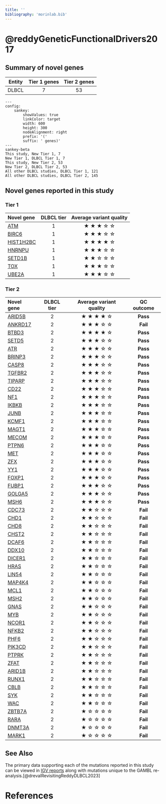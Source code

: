 ```yaml
---
title: ''
bibliography: 'morinlab.bib'
---
```


# @reddyGeneticFunctionalDrivers2017
## Summary of novel genes

|Entity| Tier 1 genes| Tier 2 genes|
|:-:|:-:|:-:|
|DLBCL|7|53|
```mermaid
---
config:
    sankey:
        showValues: true
        linkColor: target
        width: 600
        height: 300
        nodeAlignment: right
        prefix: '('
        suffix: ' genes)'
---
sankey-beta
This study, New Tier 1, 7
New Tier 1, DLBCL Tier 1, 7
This study, New Tier 2, 53
New Tier 2, DLBCL Tier 2, 53
All other DLBCL studies, DLBCL Tier 1, 121
All other DLBCL studies, DLBCL Tier 2, 145
```

## Novel genes reported in this study

### Tier 1

|Novel gene|DLBCL tier|Average variant quality|
|:-|:-:|:-:|
|[ATM](../ATM)|1 |&starf; &starf; &starf; &star; &star;|
|[BIRC6](../BIRC6)|1 |&starf; &starf; &starf; &star; &star;|
|[HIST1H2BC](../HIST1H2BC)|1 |&starf; &starf; &starf; &starf; &star;|
|[HNRNPU](../HNRNPU)|1 |&starf; &starf; &starf; &star; &star;|
|[SETD1B](../SETD1B)|1 |&starf; &starf; &star; &star; &star;|
|[TOX](../TOX)|1 |&starf; &starf; &starf; &star; &star;|
|[UBE2A](../UBE2A)|1 |&starf; &starf; &starf; &star; &star;|

### Tier 2

|Novel gene|DLBCL tier|Average variant quality|QC outcome|
|:-|:-:|:-:|:-:|
|[ARID5B](../ARID5B)|2 |&starf; &starf; &starf; &starf; &star;|**Pass**|
|[ANKRD17](../ANKRD17)|2 |&starf; &starf; &starf; &star; &star;|**Fail**|
|[BTBD3](../BTBD3)|2 |&starf; &starf; &starf; &starf; &star;|**Pass**|
|[SETD5](../SETD5)|2 |&starf; &starf; &starf; &star; &star;|**Pass**|
|[ATR](../ATR)|2 |&starf; &starf; &starf; &star; &star;|**Pass**|
|[BRINP3](../BRINP3)|2 |&starf; &starf; &starf; &star; &star;|**Pass**|
|[CASP8](../CASP8)|2 |&starf; &starf; &starf; &star; &star;|**Pass**|
|[TGFBR2](../TGFBR2)|2 |&starf; &starf; &starf; &star; &star;|**Pass**|
|[TIPARP](../TIPARP)|2 |&starf; &starf; &starf; &star; &star;|**Pass**|
|[CD22](../CD22)|2 |&starf; &starf; &starf; &star; &star;|**Pass**|
|[NF1](../NF1)|2 |&starf; &starf; &starf; &star; &star;|**Pass**|
|[IKBKB](../IKBKB)|2 |&starf; &starf; &starf; &star; &star;|**Pass**|
|[JUNB](../JUNB)|2 |&starf; &starf; &starf; &star; &star;|**Pass**|
|[KCMF1](../KCMF1)|2 |&starf; &starf; &starf; &star; &star;|**Pass**|
|[MAGT1](../MAGT1)|2 |&starf; &starf; &starf; &star; &star;|**Pass**|
|[MECOM](../MECOM)|2 |&starf; &starf; &starf; &star; &star;|**Pass**|
|[PTPN6](../PTPN6)|2 |&starf; &starf; &starf; &star; &star;|**Pass**|
|[MET](../MET)|2 |&starf; &starf; &starf; &star; &star;|**Pass**|
|[ZFX](../ZFX)|2 |&starf; &starf; &starf; &star; &star;|**Pass**|
|[YY1](../YY1)|2 |&starf; &starf; &starf; &star; &star;|**Pass**|
|[FOXP1](../FOXP1)|2 |&starf; &starf; &starf; &star; &star;|**Pass**|
|[FUBP1](../FUBP1)|2 |&starf; &starf; &starf; &star; &star;|**Pass**|
|[GOLGA5](../GOLGA5)|2 |&starf; &starf; &starf; &star; &star;|**Pass**|
|[MSH6](../MSH6)|2 |&starf; &starf; &starf; &star; &star;|**Pass**|
|[CDC73](../CDC73)|2 |&starf; &starf; &star; &star; &star;|**Fail**|
|[CHD1](../CHD1)|2 |&starf; &starf; &star; &star; &star;|**Fail**|
|[CHD8](../CHD8)|2 |&starf; &starf; &star; &star; &star;|**Fail**|
|[CHST2](../CHST2)|2 |&starf; &starf; &star; &star; &star;|**Fail**|
|[DCAF6](../DCAF6)|2 |&starf; &starf; &star; &star; &star;|**Fail**|
|[DDX10](../DDX10)|2 |&starf; &starf; &star; &star; &star;|**Fail**|
|[DICER1](../DICER1)|2 |&starf; &starf; &star; &star; &star;|**Fail**|
|[HRAS](../HRAS)|2 |&starf; &starf; &star; &star; &star;|**Fail**|
|[LIN54](../LIN54)|2 |&starf; &starf; &star; &star; &star;|**Fail**|
|[MAP4K4](../MAP4K4)|2 |&starf; &starf; &star; &star; &star;|**Fail**|
|[MCL1](../MCL1)|2 |&starf; &starf; &star; &star; &star;|**Fail**|
|[MSH2](../MSH2)|2 |&starf; &starf; &star; &star; &star;|**Fail**|
|[GNAS](../GNAS)|2 |&starf; &starf; &star; &star; &star;|**Fail**|
|[MYB](../MYB)|2 |&starf; &starf; &star; &star; &star;|**Fail**|
|[NCOR1](../NCOR1)|2 |&starf; &starf; &star; &star; &star;|**Fail**|
|[NFKB2](../NFKB2)|2 |&starf; &starf; &star; &star; &star;|**Fail**|
|[PHF6](../PHF6)|2 |&starf; &starf; &star; &star; &star;|**Fail**|
|[PIK3CD](../PIK3CD)|2 |&starf; &starf; &star; &star; &star;|**Fail**|
|[PTPRK](../PTPRK)|2 |&starf; &starf; &star; &star; &star;|**Fail**|
|[ZFAT](../ZFAT)|2 |&starf; &starf; &star; &star; &star;|**Fail**|
|[ARID1B](../ARID1B)|2 |&starf; &starf; &star; &star; &star;|**Fail**|
|[RUNX1](../RUNX1)|2 |&starf; &starf; &star; &star; &star;|**Fail**|
|[CBLB](../CBLB)|2 |&starf; &starf; &star; &star; &star;|**Fail**|
|[SYK](../SYK)|2 |&starf; &starf; &star; &star; &star;|**Fail**|
|[WAC](../WAC)|2 |&starf; &starf; &star; &star; &star;|**Fail**|
|[ZBTB7A](../ZBTB7A)|2 |&starf; &star; &star; &star; &star;|**Fail**|
|[RARA](../RARA)|2 |&starf; &star; &star; &star; &star;|**Fail**|
|[DNMT3A](../DNMT3A)|2 |&starf; &star; &star; &star; &star;|**Fail**|
|[MARK1](../MARK1)|2 |&starf; &star; &star; &star; &star;|**Fail**|

## See Also

The primary data supporting each of the mutations reported in this study can be viewed in [IGV reports](https://www.bcgsc.ca/downloads/morinlab/GAMBL/Reddy/igv_reports/) along with mutations unique to the GAMBL re-analysis.[@drevalRevisitingReddyDLBCL2023] 

# References

